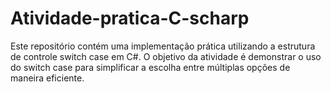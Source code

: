 # Atividade-pratica-C-scharp
Este repositório contém uma implementação prática utilizando a estrutura de controle switch case em C#. O objetivo da atividade é demonstrar o uso do switch case para simplificar a escolha entre múltiplas opções de maneira eficiente.
